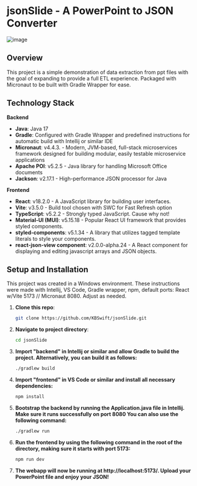 # jsonSlide - A PowerPoint to JSON Converter

![image](https://github.com/KBSwift/jsonSlide/assets/15136449/4067e34a-3c6b-4214-a9c1-b6d10be5fb45)

## Overview

This project is a simple demonstration of data extraction from ppt files with the goal of expanding to provide a full ETL experience. Packaged with Micronaut to be built with Gradle Wrapper for ease.

## Technology Stack

**Backend**
- **Java**: Java 17
- **Gradle**: Configured with Gradle Wrapper and predefined instructions for automatic build with Intellij or similar IDE
- **Micronaut**: v4.4.3. - Modern, JVM-based, full-stack microservices framework designed for building modular, easily testable microservice applications
- **Apache POI**: v5.2.5 - Java library for handling Microsoft Office documents
- **Jackson**: v2.17.1 - High-performance JSON processor for Java

**Frontend**
- **React**: v18.2.0 - A JavaScript library for building user interfaces.
- **Vite**: v3.5.0 - Build tool chosen with SWC for Fast Refresh option
- **TypeScript**: v5.2.2 - Strongly typed JavaScript. Cause why not!
- **Material-UI (MUI)**: v5.15.18 - Popular React UI framework that provides styled components.
- **styled-components**: v5.1.34 - A library that utilizes tagged template literals to style your components.
- **react-json-view component**: v2.0.0-alpha.24 - A React component for displaying and editing javascript arrays and JSON objects.

## Setup and Installation
This project was created in a Windows environment. These instructions were made with Intellij, VS Code, Gradle wrapper, npm, default ports: React w/Vite 5173 // Micronaut 8080. Adjust as needed.

1. **Clone this repo**:
   ```bash
   git clone https://github.com/KBSwift/jsonSlide.git
2. **Navigate to project directory**:
   ```bash
   cd jsonSlide
3. **Import "backend" in Intellij or similar and allow Gradle to build the project. Alternatively, you can build it as follows:**
   ```bash
   ./gradlew build
3. **Import "frontend" in VS Code or similar and install all necessary dependencies:**
   ```bash
   npm install
4. **Bootstrap the backend by running the Application.java file in Intellij. Make sure it runs successfully on port 8080 You can also use the following command:**
   ```bash
   ./gradlew run
4. **Run the frontend by using the following command in the root of the directory, making sure it starts with port 5173:**
   ```bash
   npm run dev
5. **The webapp will now be running at http://localhost:5173/. Upload your PowerPoint file and enjoy your JSON!**
